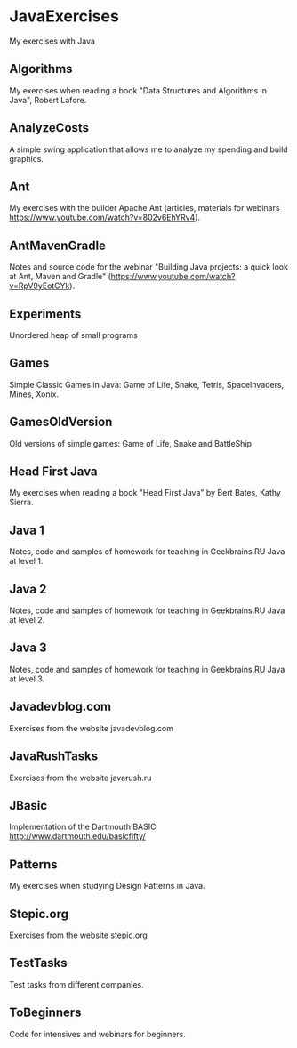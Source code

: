 # JavaExercises
My exercises with Java

## Algorithms
My exercises when reading a book "Data Structures and Algorithms in Java", Robert Lafore.

## AnalyzeCosts
A simple swing application that allows me to analyze my spending and build graphics.

## Ant
My exercises with the builder Apache Ant (articles, materials for webinars https://www.youtube.com/watch?v=802v6EhYRv4).

## AntMavenGradle
Notes and source code for the webinar "Building Java projects: a quick look at Ant, Maven and Gradle" (https://www.youtube.com/watch?v=RpV9yEotCYk).

## Experiments
Unordered heap of small programs

## Games
Simple Classic Games in Java: Game of Life, Snake, Tetris, SpaceInvaders, Mines, Xonix.

## GamesOldVersion
Old versions of simple games: Game of Life, Snake and BattleShip

## Head First Java
My exercises when reading a book "Head First Java" by Bert Bates, Kathy Sierra.

## Java 1
Notes, code and samples of homework for teaching in Geekbrains.RU Java at level 1.

## Java 2
Notes, code and samples of homework for teaching in Geekbrains.RU Java at level 2.

## Java 3
Notes, code and samples of homework for teaching in Geekbrains.RU Java at level 3.

## Javadevblog.com
Exercises from the website javadevblog.com

## JavaRushTasks
Exercises from the website javarush.ru

## JBasic
Implementation of the Dartmouth BASIC http://www.dartmouth.edu/basicfifty/

## Patterns
My exercises when studying Design Patterns in Java.

## Stepic.org
Exercises from the website stepic.org

## TestTasks
Test tasks from different companies.

## ToBeginners
Code for intensives and webinars for beginners.